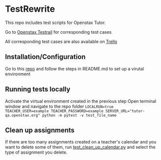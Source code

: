 # TestRewrite
This repo includes test scripts for Openstax Tutor.

Go to [Openstax Testrail](https://openstax.testrail.net/index.php?/suites/view/268&group_by=cases:section_id&group_order=asc) for corresponding test cases 

All corresponding test cases are also available on [Trello](https://trello.com/b/5TDvzN8l/test-rewrite) 

## Installation/Configuration
Go to this [repo](https://github.com/openstax/test-automation/tree/master/tutor) and follow the steps in README.md to set up a virutal environment 

## Running tests locally 
Activate the virtual environment created in the previous step 
Open terminal window and navigate to the repo folder 
`LOCALRUN=true TEACHER_USER=example TEACHER_PASSWORD=example SERVER_URL="tutor-qa.openstax.org" python -m pytest -v test_file_name`

## Clean up assignments 
If there are too many assignments created on a teacher's calendar and you want to delete some of them, run [test_clean_up_calendar.py](https://github.com/osqa-interns/TestRewrite/blob/master/helper-functions/test_clean_up_calendar.py) and select the type of assignment you delete.






